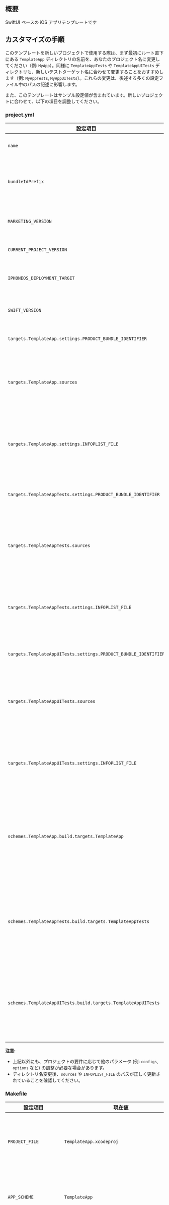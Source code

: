 ## 概要

SwiftUI ベースの iOS アプリテンプレートです

## カスタマイズの手順

このテンプレートを新しいプロジェクトで使用する際は、まず最初にルート直下にある `TemplateApp` ディレクトリの名前を、あなたのプロジェクト名に変更してください（例: `MyApp`）。同様に `TemplateAppTests` や `TemplateAppUITests` ディレクトリも、新しいテストターゲット名に合わせて変更することをおすすめします（例: `MyAppTests`, `MyAppUITests`）。これらの変更は、後述する多くの設定ファイル中のパスの記述に影響します。

また、このテンプレートはサンプル設定値が含まれています。新しいプロジェクトに合わせて、以下の項目を調整してください。

### project.yml

| 設定項目 | 現在値 | 詳細 |
|---|---|---|
| `name` | `TemplateApp` | プロジェクト名に変更 |
| `bundleIdPrefix` | `com.example` | プロジェクトのバンドルIDプレフィックスに変更 |
| `MARKETING_VERSION` | `1.0.0` | アプリのマーケティングバージョン |
| `CURRENT_PROJECT_VERSION` | `1` | アプリのビルド番号 |
| `IPHONEOS_DEPLOYMENT_TARGET` | `15.0` | iOSのデプロイメントターゲット |
| `SWIFT_VERSION` | `5.0` | 使用するSwiftのバージョン |
| `targets.TemplateApp.settings.PRODUCT_BUNDLE_IDENTIFIER` | `com.example.templateapp` | アプリ本体のバンドルID |
| `targets.TemplateApp.sources` | `[TemplateApp]` | アプリ本体のソースディレクトリ。ディレクトリ名変更に合わせて修正 |
| `targets.TemplateApp.settings.INFOPLIST_FILE` | `TemplateApp/Info.plist` | アプリ本体のInfo.plistパス。ディレクトリ名変更に合わせて修正 |
| `targets.TemplateAppTests.settings.PRODUCT_BUNDLE_IDENTIFIER` | `com.example.templateapp.tests` | UnitテストターゲットのバンドルID |
| `targets.TemplateAppTests.sources` | `[TemplateAppTests]` | Unitテストのソースディレクトリ。ディレクトリ名変更に合わせて修正 |
| `targets.TemplateAppTests.settings.INFOPLIST_FILE` | `TemplateAppTests/Info.plist` | UnitテストのInfo.plistパス。ディレクトリ名変更に合わせて修正 |
| `targets.TemplateAppUITests.settings.PRODUCT_BUNDLE_IDENTIFIER` | `com.example.templateapp.uitests` | UIテストターゲットのバンドルID |
| `targets.TemplateAppUITests.sources` | `[TemplateAppUITests]` | UIテストのソースディレクトリ。ディレクトリ名変更に合わせて修正 |
| `targets.TemplateAppUITests.settings.INFOPLIST_FILE` | `TemplateAppUITests/Info.plist` | UIテストのInfo.plistパス。ディレクトリ名変更に合わせて修正 |
| `schemes.TemplateApp.build.targets.TemplateApp` | `all` | アプリ本体のスキーム設定。プロジェクト名に合わせてスキーム名やターゲット名を修正 |
| `schemes.TemplateAppTests.build.targets.TemplateAppTests` | `all` | Unitテストのスキーム設定。プロジェクト名に合わせてスキーム名やターゲット名を修正 |
| `schemes.TemplateAppUITests.build.targets.TemplateAppUITests` | `all` | UIテストのスキーム設定。プロジェクト名に合わせてスキーム名やターゲット名を修正 |

**注意:**
- 上記以外にも、プロジェクトの要件に応じて他のパラメータ (例: `configs`, `options` など) の調整が必要な場合があります。
- ディレクトリ名変更後、`sources` や `INFOPLIST_FILE` のパスが正しく更新されていることを確認してください。

### Makefile

| 設定項目 | 現在値 | 詳細 |
|---|---|---|
| `PROJECT_FILE` | `TemplateApp.xcodeproj` | プロジェクトファイル名。通常 `project.yml` の `name` と連動してXcodeGenが生成 |
| `APP_SCHEME` | `TemplateApp` | アプリ本体のスキーム名。`project.yml` の `name` と連動させることを推奨 |
| `UNIT_TEST_SCHEME` | `TemplateAppTests` | Unitテストのスキーム名。同様にプロジェクト名に合わせて変更 |
| `UI_TEST_SCHEME` | `TemplateAppUITests` | UIテストのスキーム名。同様にプロジェクト名に合わせて変更 |
| `ARCHIVE_PATH` | `$(OUTPUT_DIR)/archives/TemplateApp.xcarchive` | アーカイブ出力パス。`APP_SCHEME` と連動して変更 |
| `LOCAL_SIMULATOR_NAME` | `iPhone 16 Pro` | ローカル実行時のシミュレータ名 |
| `LOCAL_SIMULATOR_OS` | `26.0` | ローカル実行時のシミュレータOSバージョン |
| `LOCAL_SIMULATOR_UDID` | `5495CFE4-9EBC-45C5-8F85-37E0E143B3CC` | ローカル実行時のシミュレータUDID |
| `APP_BUNDLE_ID` | `com.example.templateapp` | アプリのバンドルID。`project.yml` と一致させる |

**注意:**
- `find-test-artifacts` ターゲット内の `TemplateApp.app` という記述も、新しいアプリ名 (`$(APP_SCHEME).app`) に合わせて確認・修正が必要な場合があります。
- シミュレータ関連の設定 (`LOCAL_SIMULATOR_...`) は、開発環境に合わせて適宜変更してください。

### 各 Info.plist

これらのファイルの値は基本的に `project.yml` の設定に基づいてXcodeGenによって自動生成・更新されます。手動での直接編集は通常不要ですが、参考情報として主要項目を記載します。ディレクトリ名変更後のパスに合わせて確認してください。

**`TemplateApp/Info.plist`** (アプリ本体のInfo.plist)

| 設定項目 | 現在値 | 詳細 |
|---|---|---|
| `CFBundleIdentifier` | `com.example.templateapp` | project.ymlの `targets.TemplateApp.settings.PRODUCT_BUNDLE_IDENTIFIER` と連動 |
| `CFBundleName` | `TemplateApp` | project.ymlの `name` やターゲット名と連動 |
| `CFBundleDisplayName` | `TemplateApp` | project.ymlの `name` やターゲット名と連動 |
| `CFBundleShortVersionString` | `1.0.0` | project.ymlの `MARKETING_VERSION` と連動 |
| `CFBundleVersion` | `1` | project.ymlの `CURRENT_PROJECT_VERSION` と連動 |

**`TemplateAppTests/Info.plist`** (UnitテストのInfo.plist)

| 設定項目 | 現在値 | 詳細 |
|---|---|---|
| `CFBundleIdentifier` | `com.example.templateapp.tests` | project.ymlの `targets.TemplateAppTests.settings.PRODUCT_BUNDLE_IDENTIFIER` と連動 |
| `CFBundleName` | `TemplateAppTests` | project.ymlのターゲット名と連動 |
| `CFBundleDisplayName` | `TemplateAppTests` | project.ymlのターゲット名と連動 |
| `CFBundleShortVersionString` | `1.0.0` | project.ymlの `MARKETING_VERSION` と連動 |
| `CFBundleVersion` | `1` | project.ymlの `CURRENT_PROJECT_VERSION` と連動 |

**`TemplateAppUITests/Info.plist`** (UIテストのInfo.plist)

| 設定項目 | 現在値 | 詳細 |
|---|---|---|
| `CFBundleIdentifier` | `com.example.templateapp.uitests` | project.ymlの `targets.TemplateAppUITests.settings.PRODUCT_BUNDLE_IDENTIFIER` と連動 |
| `CFBundleName` | `TemplateAppUITests` | project.ymlのターゲット名と連動 |
| `CFBundleDisplayName` | `TemplateAppUITests` | project.ymlのターゲット名と連動 |
| `CFBundleShortVersionString` | `1.0.0` | project.ymlの `MARKETING_VERSION` と連動 |
| `CFBundleVersion` | `1` | project.ymlの `CURRENT_PROJECT_VERSION` と連動 |

**注意:**
- `project.yml` を変更した後は、`mint run xcodegen generate` コマンドを実行してプロジェクトファイルとこれらのInfo.plistを更新してください。

### .swiftlint.yml

| 設定項目 | 現在値 | 詳細 |
|---|---|---|
| `included` | `TemplateApp/**/*.swift` | リンティング対象ディレクトリ。プロジェクトのメインソースディレクトリ名に変更 |
| | `TemplateAppTests/**/*.swift` | リンティング対象ディレクトリ。Unitテストのソースディレクトリ名に変更 |
| | `TemplateAppUITests/**/*.swift` | リンティング対象ディレクトリ。UIテストのソースディレクトリ名に変更 |

**注意:**
- ディレクトリ名を変更した場合、上記の `included` のパスを新しいディレクトリ構成に合わせて修正してください。
- `excluded` セクションもプロジェクトの構成によって調整が必要な場合があります。

### .swiftformat

| 設定項目 | 現在値 | 詳細 |
|---|---|---|
| `--swiftversion` | `5.9` | 使用するSwiftのバージョン。`project.yml` の `SWIFT_VERSION` と一致させることを推奨 |

**注意:**
- `--exclude` で指定されている除外パスも、プロジェクトのディレクトリ構造に合わせて確認・調整してください。

### .github/workflows/ci-cd-pipeline.yml

| 設定項目 | 現在値 | 詳細 |
|---|---|---|
| `name` | `Template App CI/CD Pipeline` | GitHub Actions ワークフローの表示名。プロジェクト名に合わせて変更 |
